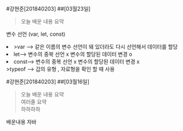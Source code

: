 #강현준[201840203]
##[03월23일]
>오늘 배운 내용 요약 <br>
><ul>
<p>변수 선언  (var, let, const)</p>
<li>>var -->  같은 이름의 변수 선언이 돼 있더라도 다시 선언해서 데이터를 할당</li>
<li>let--> 변수의 중복 선언 x  변수의 할당된 데이터 변경 o </li>
<li>const--> 변수의 중복 선언 x  변수의 할당된 데이터 변경 x<br></li>
</ul>
>typeof --> 갑의 유형 , 자료형을 확인 할 때 사용


#강현준[201840203]
##[03월16일]
>오늘 배운 내용 요약<br />
>여러줄 요약<br />
>하하하하<br />

배운내용
자바 



